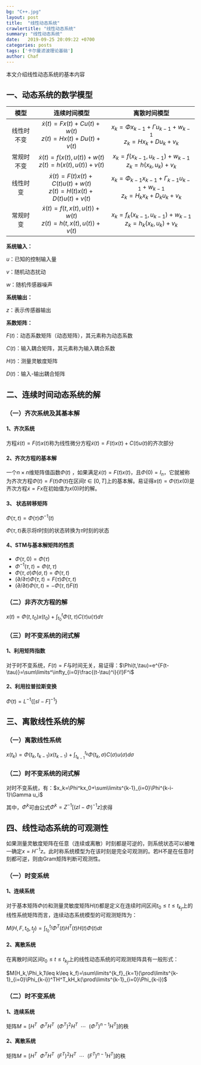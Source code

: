 ```yaml
---
bg: "C++.jpg"
layout: post
title:  "线性动态系统"
crawlertitle: "线性动态系统"
summary: "线性动态系统"
date:   2019-09-25 20:09:22 +0700
categories: posts
tags: ['卡尔曼滤波理论基础']
author: Chaf
---
```


本文介绍线性动态系统的基本内容

## 一、动态系统的数学模型

|    模型    |                         连续时间模型                         |                         离散时间模型                         |
| :--------: | :----------------------------------------------------------: | :----------------------------------------------------------: |
| 线性时不变 |   $\dot{x}(t)=Fx(t)+Cu(t)+w(t)$<br>$z(t)=Hx(t)+Du(t)+v(t)$   | $x_k=\Phi x_{k-1}+\Gamma u_{k-1}+w_{k-1}$<br>$z_k=Hx_k+Du_k+v_k$ |
| 常规时不变 |  $\dot{x}(t)=f(x(t),u(t))+w(t)$<br>$z(t)=h(x(t),u(t))+v(t)$  |   $x_k=f(x_{k-1},u_{k-1})+w_{k-1}$<br>$z_k=h(x_k,u_k)+v_k$   |
|  线性时变  | $\dot{x}(t)=F(t)x(t)+C(t)u(t)+w(t)$<br>$z(t)=H(t)x(t)+D(t)u(t)+v(t)$ | $x_k=\Phi_{k-1}x_{k-1}+\Gamma_{k-1}u_{k-1}+w_{k-1}$<br>$z_k=H_kx_k+D_ku_k+v_k$ |
|  常规时变  | $\dot{x}(t)=f(t,x(t),u(t))+w(t)$<br>$z(t)=h(t,x(t),u(t))+v(t)$ | $x_k=f_k(x_{k-1},u_{k-1})+w_{k-1}$<br>$z_k=h_k(x_k,u_k)+v_k$ |

**系统输入：**

$u$：已知的控制输入量

$v$：随机动态扰动

$w$：随机传感器噪声

**系统输出：**

$z$：表示传感器输出

**系数矩阵：**

$F(t)$：动态系数矩阵（动态矩阵），其元素称为动态系数

$C(t)$：输入耦合矩阵，其元素称为输入耦合系数

$H(t)$：测量灵敏度矩阵

$D(t)$：输入-输出耦合矩阵

## 二、连续时间动态系统的解

### （一）齐次系统及其基本解

#### 1、齐次系统

方程$\dot{x}(t)=F(t)x(t)$称为线性微分方程$\dot{x}(t)=F(t)x(t)+C(t)u(t)$的齐次部分

#### 2、齐次方程的基本解

一个$n\times n$维矩阵值函数$\Phi(t)$ ，如果满足$\dot{x}(t)=F(t)x(t)$，且$\Phi(0)=I_n$，它就被称为齐次方程$\dot{\Phi}(t)=F(t)\Phi(t)$在区间$t\in[0,T]$上的基本解。易证得$x(t)=\Phi(t)x(0)$是齐次方程$\dot{x}=Fx$在初始值为$x(0)$时的解。

#### 3、 状态转移矩阵

$\Phi(\tau,t)=\Phi(\tau)\Phi^{-1}(t)$

$\Phi(\tau,t)$表示将$t$时刻的状态转换为$\tau$时刻的状态

#### 4、STM与基本解矩阵的性质

* $\Phi(\tau,0)=\Phi(\tau)$
* $\Phi^{-1}(\tau,t)=\Phi(t,\tau)$
* $\Phi(\tau,\sigma)\Phi(\sigma,t)=\Phi(\tau,t)$
* $(\partial/\partial\tau)\Phi(\tau,t)=F(\tau)\Phi(\tau,t)$
* $(\partial/\partial t)\Phi(\tau,t)=-\Phi(\tau,t)F(t)$

### （二）非齐次方程的解

$x(t)=\Phi(t,t_0)x(t_0)+\int^t_{t_0}\Phi(t,\tau)C(\tau)u(\tau)d\tau$

### （三）时不变系统的闭式解

#### 1、利用矩阵指数

对于时不变系统，$F(t)=F$与时间无关，易证得：$\Phi(t,\tau)=e^{F(t-\tau)}=\sum\limits^\infty_{i=0}\frac{(t-\tau)^i}{i!}F^i$

#### 2、利用拉普拉斯变换

$\Phi(t)=L^{-1}\{[sI-F]^{-1}\}$

## 三、离散线性系统的解

### （一）离散线性系统

$x(t_k)=\Phi(t_k,t_{k-1})x(t_{k-1})+\int^{t_k}_{t_{k-1}}\Phi(t_k,\sigma)C(\sigma)u(\sigma)d\sigma$

### （二）时不变系统的闭式解

对时不变系统，有：$x_k=\Phi^kx_0+\sum\limits^{k-1}_{i=0}\Phi^{k-i-1}\Gamma u_i$

其中，$\Phi^k$可由公式$\Phi^k=Z^{-1}[(zI-\Phi)^{-1}z]$求得

## 四、线性动态系统的可观测性

如果测量灵敏度矩阵在任意（连续或离散）时刻都是可逆的，则系统状态可以被唯一确定$x=H^{-1}z$。此时称系统模型为在该时刻是完全可观测的。若H不是在任意时刻都可逆，则由Gram矩阵判断可观测性。

### （一）时变系统

#### 1、连续系统

对于基本矩阵$\Phi(t)$和测量灵敏度矩阵$H(t)$都是定义在连续时间区间$t_0\leq t\leq t_{k_f}$上的线性系统矩阵而言，连续动态系统模型的可观测矩阵为：

$M(H,F,t_0,t_f)=\int^{t_f}_{t_0}\Phi^T(t)H^T(t)H(t)\Phi(t)dt$

#### 2、离散系统

在离散时间区间$t_0\leq t\leq t_{k_f}$上的线性动态系统的可观测矩阵具有一般形式：

$M(H_k,\Phi_k,1\leq k\leq k_f)=\sum\limits^{k_f}_{k=1}(\prod\limits^{k-1}_{i=0}\Phi_{k-i})^TH^T_kH_k(\prod\limits^{k-1}_{i=0}\Phi_{k-i})$

### （二）时不变系统

#### 1、连续系统

矩阵$M=[H^T\ \ \Phi^TH^T\ \ (\Phi^T)^2H^T \ \ \cdots\ \ (\Phi^T)^{n-1}H^T]$的秩

#### 2、离散系统

矩阵$M=[H^T\ \ \Phi^TH^T \ \ (F^T)^2H^T \ \ \cdots \ \ (F^T)^{n-1}H^T]$的秩



